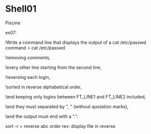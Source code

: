 # Shell01
Piscine

ex07: 

!Write a command line that displays the output of a cat /etc/passwd command > cat /etc/passwd

!removing comments, 

!every other line starting from the second line, 

!reversing each login, 

!sorted in reverse alphabetical order, 

!and keeping only logins between FT_LINE1 and FT_LINE2 included, 

!and they must separated by ", " (without quotation marks), 

!and the output must end with a ".".


sort -r = reverse abc order
rev: display file in reverse
